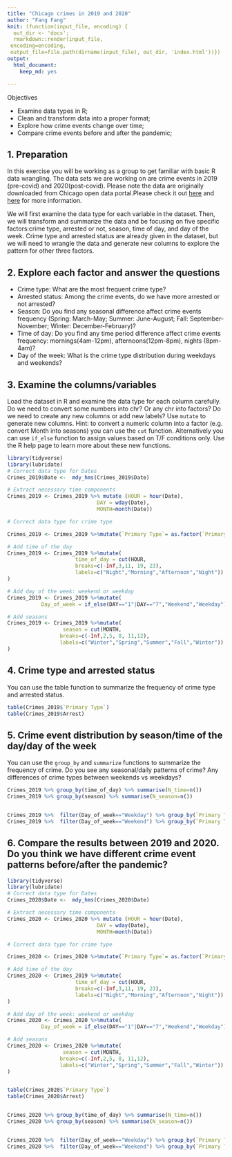 ```yaml
---
title: "Chicago crimes in 2019 and 2020"
author: "Fang Fang"
knit: (function(input_file, encoding) {
  out_dir <- 'docs';
  rmarkdown::render(input_file,
 encoding=encoding,
 output_file=file.path(dirname(input_file), out_dir, 'index.html'))})
output: 
  html_document: 
    keep_md: yes

---
```


Objectives

- Examine data types in R;
- Clean and transform data into a proper format;  
- Explore how crime events change over time;
- Compare crime events before and after the pandemic;

## 1. Preparation

In this exercise you will be working as a group to get familiar with basic R data wrangling. The data sets we are working on are crime events in 2019 (pre-covid) and 2020(post-covid). Please note the data are originally downloaded from Chicago open data portal.Please check it out [here](https://data.cityofchicago.org/Public-Safety/Crimes-2020/qzdf-xmn8) and [here](https://data.cityofchicago.org/Public-Safety/Crimes-2019/w98m-zvie) for more information. 

We will first examine the data type for each variable in the dataset. Then, we will transform and summarize the data and be focusing on five specific factors:crime type, arrested or not, season, time of day, and day of the week. Crime type and arrested status are already given in the dataset, but we will need to wrangle the data and generate new columns to explore the pattern for other three factors.

## 2. Explore each factor and answer the questions

- Crime type: What are the most frequent crime type?
- Arrested status: Among the crime events, do we have more arrested or not arrested?
- Season: Do you find any seasonal difference affect crime events frequency (Spring: March-May; Summer: June-August; Fall: September-November; Winter: December-February)? 
- Time of day: Do you find any time period difference affect crime events frequency: mornings(4am-12pm), afternoons(12pm-8pm), nights (8pm-4am)?
- Day of the week: What is the crime type distribution during weekdays and weekends?

## 3. Examine the columns/variables

Load the dataset in R and examine the data type for each column carefully. Do we need to convert some numbers into chr? Or any chr into factors? Do we need to create any new columns or add new labels? Use `mutate` to generate new columns. Hint: to convert a numeric column into a  factor (e.g. convert Month into seasons) you can use the `cut` function. Alternatively you can use `if_else` function to assign values based on T/F conditions only. Use the R help page to learn more about these new functions. 


```r
library(tidyverse)
library(lubridate)
# Correct data type for Dates
Crimes_2019$Date <-  mdy_hms(Crimes_2019$Date)

# Extract necessary time components
Crimes_2019 <- Crimes_2019 %>% mutate (HOUR = hour(Date),
                             DAY = wday(Date),
                             MONTH=month(Date))

# Correct data type for crime type

Crimes_2019 <- Crimes_2019 %>%mutate(`Primary Type`= as.factor(`Primary Type`))

# Add time of the day
Crimes_2019 <- Crimes_2019 %>%mutate(
                      time_of_day = cut(HOUR, 
                      breaks=c(-Inf,3,11, 19, 23), 
                      labels=c("Night","Morning","Afternoon","Night"))
)

# Add day of the week: weekend or weekday
Crimes_2019 <- Crimes_2019 %>%mutate(
           Day_of_week = if_else(DAY=="1"|DAY=="7","Weekend","Weekday"))

# Add seasons
Crimes_2019 <- Crimes_2019 %>%mutate(
                  season = cut(MONTH, 
                 breaks=c(-Inf,2,5, 8, 11,12), 
                 labels=c("Winter","Spring","Summer","Fall","Winter"))
)
```

## 4. Crime type and arrested status

You can use the table function to summarize the frequency of crime type and arrested status. 


```r
table(Crimes_2019$`Primary Type`)
table(Crimes_2019$Arrest)
```

## 5. Crime event distribution by season/time of the day/day of the week

You can use the `group_by` and `summarize` functions to summarize the frequency of crime. Do you see any seasonal/daily patterns of crime? Any differences of crime types between weekends vs weekdays? 


```r
Crimes_2019 %>% group_by(time_of_day) %>% summarise(N_time=n())
Crimes_2019 %>% group_by(season) %>% summarise(N_season=n())


Crimes_2019 %>%  filter(Day_of_week=="Weekday") %>% group_by(`Primary Type`) %>% summarise(N_Weekday=n())
Crimes_2019 %>%  filter(Day_of_week=="Weekend") %>% group_by(`Primary Type`) %>% summarise(N_Weekend=n())
```

## 6. Compare the results between 2019 and 2020. Do you think we have different crime event patterns before/after the pandemic? 


```r
library(tidyverse)
library(lubridate)
# Correct data type for Dates
Crimes_2020$Date <-  mdy_hms(Crimes_2020$Date)

# Extract necessary time components
Crimes_2020 <- Crimes_2020 %>% mutate (HOUR = hour(Date),
                             DAY = wday(Date),
                             MONTH=month(Date))

# Correct data type for crime type

Crimes_2020 <- Crimes_2020 %>%mutate(`Primary Type`= as.factor(`Primary Type`))

# Add time of the day
Crimes_2020 <- Crimes_2019 %>%mutate(
                      time_of_day = cut(HOUR, 
                      breaks=c(-Inf,3,11, 19, 23), 
                      labels=c("Night","Morning","Afternoon","Night"))
)

# Add day of the week: weekend or weekday
Crimes_2020 <- Crimes_2020 %>%mutate(
           Day_of_week = if_else(DAY=="1"|DAY=="7","Weekend","Weekday"))

# Add seasons
Crimes_2020 <- Crimes_2020 %>%mutate(
                  season = cut(MONTH, 
                 breaks=c(-Inf,2,5, 8, 11,12), 
                 labels=c("Winter","Spring","Summer","Fall","Winter"))
)


table(Crimes_2020$`Primary Type`)
table(Crimes_2020$Arrest)


Crimes_2020 %>% group_by(time_of_day) %>% summarise(N_time=n())
Crimes_2020 %>% group_by(season) %>% summarise(N_season=n())


Crimes_2020 %>%  filter(Day_of_week=="Weekday") %>% group_by(`Primary Type`) %>% summarise(N_Weekday=n())
Crimes_2020 %>%  filter(Day_of_week=="Weekend") %>% group_by(`Primary Type`) %>% summarise(N_Weekend=n())
```

